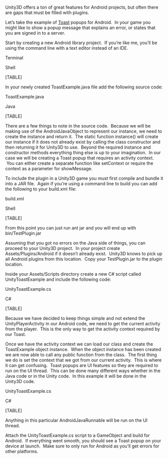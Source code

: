 Unity3D offers a ton of great features for Android projects, but often there are gaps that must be filled with plugins.

Let’s take the example of [Toast](http://developer.android.com/guide/topics/ui/notifiers/toasts.html "Toast") popups for Android.  In your game you might like to show a popup message that explains an error, or states that you are signed in to a server.

Start by creating a new Android library project.  If you’re like me, you’ll be using the command line with a text editor instead of an IDE.

Terminal

Shell

[TABLE]

In your newly created ToastExample.java file add the following source code:

ToastExample.java

Java

[TABLE]

There are a few things to note in the source code.  Because we will be making use of the AndroidJavaObject to represent our instance, we need to create the instance and return it.  The static function instance() will create our instance if it does not already exist by calling the class constructor and then returning it for Unity3D to use.  Beyond the required instance and constructor methods everything thing else is up to your imagination.  In our case we will be creating a Toast popup that requires an activity context.  You can either create a separate function like setContext or require the context as a parameter for showMessage.

To include the plugin in a Unity3D game you must first compile and bundle it into a JAR file.  Again if you’re using a command line to build you can add the following to your build.xml file:

build.xml

Shell

[TABLE]

From this point you can just run ant jar and you will end up with bin/TestPlugin.jar

Assuming that you got no errors on the Java side of things, you can proceed to your Unity3D project.  In your project create Assets/Plugins/Android if it doesn’t already exist.  Unity3D knows to pick up all Android plugins from this location.  Copy your TestPlugin.jar to the plugin location.

Inside your Assets/Scripts directory create a new C\# script called UnityToastExample and include the following code:

UnityToastExample.cs

C\#

[TABLE]

Because we have decided to keep things simple and not extend the UnityPlayerActivity in our Android code, we need to get the current activity from the player.  This is the only way to get the activity context required by our Toast.

Once we have the activity context we can load our class and create the ToastExample object instance.  When the object instance has been created we are now able to call any public function from the class.  The first thing we do is set the context that we got from our current activity.  This is where it can get confusing.  Toast popups are UI features so they are required to run on the UI thread.  This can be done many different ways whether in the Java code or in the Unity code.  In this example it will be done in the Unity3D code.

UnityToastExample.cs

C\#

[TABLE]

Anything in this particular AndroidJavaRunnable will be run on the UI thread.

Attach the UnityToastExample.cs script to a GameObject and build for Android.  If everything went smooth, you should see a Toast popup on your device at launch.  Make sure to only run for Android as you’ll get errors for other platforms.


